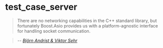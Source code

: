# test_case_server



> There are no networking capabilities in the C++ standard library, but fortunately
Boost.Asio provides us with a platform-agnostic interface for handling socket
communication.

> -- <cite>[Björn Andrist & Viktor Sehr ][1]</cite>

[1]: https://www.packtpub.com/product/c-high-performance-second-edition/9781839216541